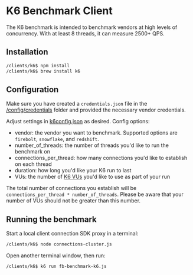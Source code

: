 # K6 Benchmark Client

The K6 benchmark is intended to benchmark vendors at high levels of concurrency.
With at least 8 threads, it can measure 2500+ QPS.

## Installation

```bash
/clients/k6$ npm install
/clients/k6$ brew install k6
```

## Configuration

Make sure you have created a `credentials.json` file in the
[/config/credentials](../../config/credentials/) folder and provided the
necessary vendor credentials.

Adjust settings in [k6config.json](../../config/k6config.json) as desired. Config options:

* vendor: the vendor you want to benchmark. Supported options are `firebolt`, `snowflake`,
and `redshift`.
* number_of_threads: the number of threads you'd like to run the benchmark on
* connections_per_thread: how many connections you'd like to establish on each thread
* duration: how long you'd like your K6 run to last
* VUs: the number of [K6 VUs](https://grafana.com/docs/k6/latest/using-k6/scenarios/executors/constant-vus/)
you'd like to use as part of your run

The total number of connections you establish will be `connections_per_thread * number_of_threads`.
Please be aware that your number of VUs should not be greater than this number.

## Running the benchmark

Start a local client connection SDK proxy in a terminal:

```bash
/clients/k6$ node connections-cluster.js
```

Open another terminal window, then run:

```bash
/clients/k6$ k6 run fb-benchmark-k6.js
```